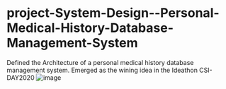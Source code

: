 # project-System-Design--Personal-Medical-History-Database-Management-System
Defined the Architecture of a personal medical history database management system.
Emerged as the wining idea in the Ideathon CSI-DAY2020
![image](https://user-images.githubusercontent.com/76611893/187487975-9549b657-34f3-428f-95de-a98ac8356f06.png)
